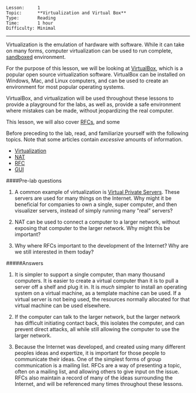 ```
Lesson:     1
Topic:      **Virtualization and Virtual Box**
Type:       Reading
Time:       1 hour
Difficulty: Minimal
```

---
Virtualization is the emulation of hardware with software. While it can take
on many forms, computer virtualization can be used to run complete,
[sandboxed](http://en.wikipedia.org/wiki/Sandbox_%28computer_security%29) environment.

For the purpose of this lesson, we will be looking at [VirtualBox](https://www.virtualbox.org/), 
which is a popular open source virtualization software. VirtualBox can be 
installed on Windows, Mac, and Linux computers, and can be used to create
an environment for most popular operating systems.

VirtualBox, and virtualization will be used throughout these lessons to
provide a playground for the labs, as well as, provide a safe environment
where mistakes can be made, without jeopardizing the real computer.

This lesson, we will also cover [RFCs](http://en.wikipedia.org/wiki/Request_for_Comments),
and some 


Before preceding to the lab, read, and familiarize yourself with the following
topics. Note that some articles contain *excessive* amounts of information.
   * [Virtualization](http://en.wikipedia.org/wiki/Virtualization)
   * [NAT](http://en.wikipedia.org/wiki/Network_address_translation)
   * [RFC](http://en.wikipedia.org/wiki/Request_for_Comments)
   * [GUI](http://en.wikipedia.org/wiki/Graphical_user_interface)


####Pre-lab questions
1. A common example of virtualization is [Virtual Private Servers](http://en.wikipedia.org/wiki/Virtual_private_server).
   These servers are used for many things on the Internet. Why might it
   be beneficial for companies to own a single, super computer, and then
   visualizer servers, instead of simply running many "real" servers?

2. NAT can be used to connect a computer to a larger network, without exposing
   that computer to the larger network. Why might this be important?

3. Why where RFCs important to the development of the Internet?
   Why are we still interested in them today?


#####Answers
<sup>
1. It is simpler to support a single computer, than many thousand computers.
   It is easier to create a virtual computer than it is to pull a server off
   a shelf and plug it in. It is *much* simpler to install an operating 
   system on a virtual machine, as a template machine can be used. If a 
   virtual server is not being used, the resources normally allocated for that
   virtual machine can be used elsewhere.

2. If the computer can talk to the larger network, but the larger network has
   difficult initiating contact back, this isolates the computer, and can
   prevent direct attacks, all while still allowing the computer to use
   the larger network.

3. Because the Internet was developed, and created using many different peoples
   ideas and expertize, it is important for those people to communicate their 
   ideas. One of the simplest forms of group communication is a mailing list.
   RFCs are a way of presenting a topic, often on a mailing list, and allowing
   others to give input on the issue. RFCs also maintain a record of many
   of the ideas surrounding the Internet, and will be referenced many times
   throughout these lessons.
</sup>
